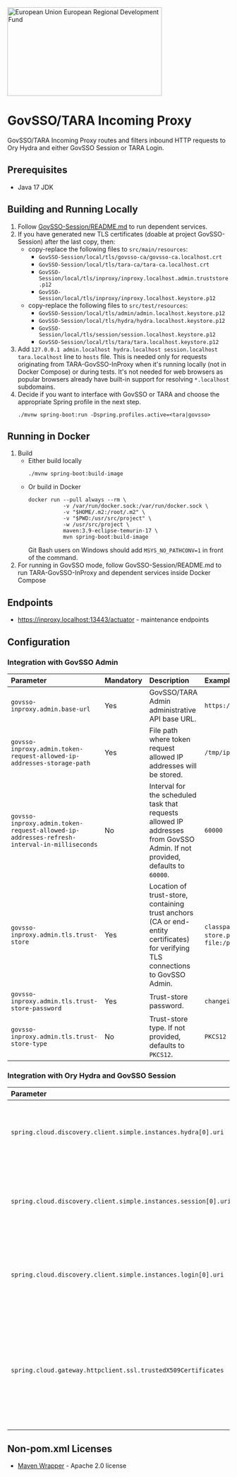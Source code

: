 <img src="doc/img/eu_regional_development_fund_horizontal.jpg" width="350" height="200" alt="European Union European Regional Development Fund"/>

# GovSSO/TARA Incoming Proxy

GovSSO/TARA Incoming Proxy routes and filters inbound HTTP requests to Ory Hydra and either GovSSO Session or TARA
Login.

## Prerequisites

* Java 17 JDK

## Building and Running Locally

1. Follow [GovSSO-Session/README.md](https://github.com/e-gov/GovSSO-Session/blob/master/README.md) to run dependent
   services.
2. If you have generated new TLS certificates (doable at project GovSSO-Session) after the last copy, then:
    * copy-replace the following files to `src/main/resources`:
        - `GovSSO-Session/local/tls/govsso-ca/govsso-ca.localhost.crt`
        - `GovSSO-Session/local/tls/tara-ca/tara-ca.localhost.crt`
        - `GovSSO-Session/local/tls/inproxy/inproxy.localhost.admin.truststore.p12`
        - `GovSSO-Session/local/tls/inproxy/inproxy.localhost.keystore.p12`
    * copy-replace the following files to `src/test/resources`:
        - `GovSSO-Session/local/tls/admin/admin.localhost.keystore.p12`
        - `GovSSO-Session/local/tls/hydra/hydra.localhost.keystore.p12`
        - `GovSSO-Session/local/tls/session/session.localhost.keystore.p12`
        - `GovSSO-Session/local/tls/tara/tara.localhost.keystore.p12`
3. Add `127.0.0.1 admin.localhost hydra.localhost session.localhost tara.localhost` line to `hosts` file. This is needed
   only for requests originating from TARA-GovSSO-InProxy when it's running locally (not in Docker Compose) or during
   tests. It's not needed for web browsers as popular browsers already have built-in support for resolving `*.localhost`
   subdomains.
4. Decide if you want to interface with GovSSO or TARA and choose the appropriate Spring profile in the next step.
   ```shell 
   ./mvnw spring-boot:run -Dspring.profiles.active=<tara|govsso>
   ```

## Running in Docker

1. Build
    * Either build locally
      ```shell
      ./mvnw spring-boot:build-image
      ```
    * Or build in Docker
      ```shell
      docker run --pull always --rm \
                 -v /var/run/docker.sock:/var/run/docker.sock \
                 -v "$HOME/.m2:/root/.m2" \
                 -v "$PWD:/usr/src/project" \
                 -w /usr/src/project \
                 maven:3.9-eclipse-temurin-17 \
                 mvn spring-boot:build-image
      ```
      Git Bash users on Windows should add `MSYS_NO_PATHCONV=1` in front of the command.
2. For running in GovSSO mode, follow GovSSO-Session/README.md to run TARA-GovSSO-InProxy and dependent services inside
   Docker Compose

## Endpoints

* https://inproxy.localhost:13443/actuator - maintenance endpoints

## Configuration

### Integration with GovSSO Admin

| Parameter | Mandatory | Description | Example |
| :-------- | :-------- | :---------- | :------ |
| `govsso-inproxy.admin.base-url` | Yes | GovSSO/TARA Admin administrative API base URL. | `https://admin.localhost:17443/` |
| `govsso-inproxy.admin.token-request-allowed-ip-addresses-storage-path` | Yes | File path where token request allowed IP addresses will be stored. | `/tmp/ipaddresses` |
| `govsso-inproxy.admin.token-request-allowed-ip-addresses-refresh-interval-in-milliseconds` | No | Interval for the scheduled task that requests allowed IP addresses from GovSSO Admin. If not provided, defaults to `60000`. | `60000` |
| `govsso-inproxy.admin.tls.trust-store` | Yes | Location of trust-store, containing trust anchors (CA or end-entity certificates) for verifying TLS connections to GovSSO Admin. | `classpath:path/to/trust-store.p12` or `file:/path/to/trust-store.p12` |
| `govsso-inproxy.admin.tls.trust-store-password` | Yes | Trust-store password. | `changeit` |
| `govsso-inproxy.admin.tls.trust-store-type` | No | Trust-store type. If not provided, defaults to `PKCS12`. | `PKCS12` |

### Integration with Ory Hydra and GovSSO Session

| Parameter | Mandatory | Description | Example |
| :-------- | :-------- | :---------- | :------ |
| `spring.cloud.discovery.client.simple.instances.hydra[0].uri` | Yes | A list of Ory Hydra public API base URL-s used for load balancing. | `https://hydra.localhost:14443/` |
| `spring.cloud.discovery.client.simple.instances.session[0].uri` | Yes | A list of GovSSO Session public API base URL-s used for load balancing. | `https://session.localhost:15443/` |
| `spring.cloud.discovery.client.simple.instances.login[0].uri` | Yes | A list of TARA Session public API base URL-s used for load balancing. | `https://session.localhost:15443/` |
| `spring.cloud.gateway.httpclient.ssl.trustedX509Certificates` | Yes | Location of trust anchors (CA or end-entity certificates) for verifying TLS connections to Ory Hydra and GovSSO Session. | `classpath:path/to/certificate.crt` or `file:/path/to/certificate.crt` |

## Non-pom.xml Licenses

* [Maven Wrapper](https://maven.apache.org/wrapper/) - Apache 2.0 license
